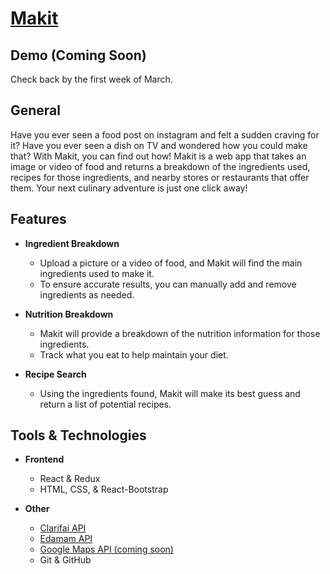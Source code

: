 # [Makit](https://makit-app.herokuapp.com/)

## Demo (Coming Soon)

Check back by the first week of March.

## General

Have you ever seen a food post on instagram and felt a sudden craving for it?  Have you ever seen a dish on TV and wondered how you could make that?  With Makit, you can find out how!  Makit is a web app that takes an image or video of food and returns a breakdown of the ingredients used, recipes for those ingredients, and nearby stores or restaurants that offer them.  Your next culinary adventure is just one click away!

## Features

- **Ingredient Breakdown**
    - Upload a picture or a video of food, and Makit will find the main ingredients used to make it.
    - To ensure accurate results, you can manually add and remove ingredients as needed.

- **Nutrition Breakdown**
    - Makit will provide a breakdown of the nutrition information for those ingredients.
    - Track what you eat to help maintain your diet.

- **Recipe Search**
    - Using the ingredients found, Makit will make its best guess and return a list of potential recipes.

## Tools & Technologies

- **Frontend**
    - React & Redux
    - HTML, CSS, & React-Bootstrap

- **Other**
    - [Clarifai API](https://clarifai.com/developer/guide/)
    - [Edamam API](https://developer.edamam.com/edamam-docs-recipe-api)
    - [Google Maps API (coming soon)](https://developers.google.com/maps/documentation/)
    - Git & GitHub